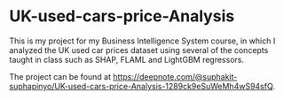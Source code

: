 # UK-used-cars-price-Analysis
This is my project for my Business Intelligence System course, in which I analyzed the UK used car prices dataset using several of the concepts taught in class such as SHAP, FLAML and LightGBM regressors.

The project can be found at https://deepnote.com/@suphakit-suphapinyo/UK-used-cars-price-Analysis-1289ck9eSuWeMh4wS94sfQ.
